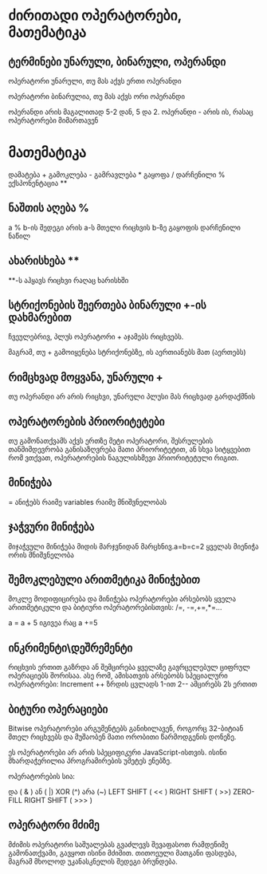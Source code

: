 # ძირითადი ოპერატორები, მათემატიკა


## ტერმინები უნარული, ბინარული, ოპერანდი
ოპერატორი უნარული, თუ მას აქვს ერთი ოპერანდი

ოპერატორი ბინარულია, თუ მას აქვს ორი ოპერანდი

ოპერანდი არის მაგალითად 5-2 დან, 5 და 2.
ოპერანდი - არის ის, რასაც ოპერატორები მიმართავენ
# მათემატიკა
დამატება +
გამოკლება -
გამრავლება *
გაყოფა /
დარჩენილი %
ექსპონენტაცია **

## ნაშთის აღება %

a % b-ის შედეგი არის a-ს მთელი რიცხვის b-ზე გაყოფის დარჩენილი ნაწილ
## ახარისხება **
**-ს აჰყავს რიცხვი რაღაც ხარისხში
## სტრიქონების შეერთება ბინარული +-ის დახმარებით

ჩვეულებრივ, პლუს ოპერატორი + აჯამებს რიცხვებს.

მაგრამ, თუ + გამოიყენება სტრიქონებზე, ის აერთიანებს მათ (აერთებს)
## რიმცხვად მოყვანა, უნარული +
თუ ოპერანდი არ არის რიცხვი, უნარული პლუსი მას რიცხვად გარდაქმნის
## ოპერატორების პრიორიტეტები
თუ გამონათქვამს აქვს ერთზე მეტი ოპერატორი, შესრულების თანმიმდევრობა განისაზღვრება მათი პრიორიტეტით, ან სხვა სიტყვებით რომ ვთქვათ, ოპერატორების ნაგულისხმევი პრიორიტეტული რიგით.
## მინიჭება
= ანიჭებს რაიმე variables რაიმე მნიშვნელობას
## ჯაჭვური მინიჭება
მიჯაჭვული მინიჭება მიდის მარჯვნიდან მარცხნივ.a=b=c=2 ყველას მიენიჭა ორის მნიშვნელობა
## შემოკლებული არითმეტიკა მინიჭებით
მოკლე მოდიფიცირება და მინიჭება ოპერატორები არსებობს ყველა არითმეტიკული და ბიტიური ოპერატორებისთვის: /=, -=,+=,*=...

a = a + 5 იგივეა რაც a +=5

## ინკრიმენტი\დეშრემენტი
რიცხვის ერთით გაზრდა ან შემცირება ყველაზე გავრცელებულ ციფრულ ოპერაციებს შორისაა.
ასე რომ, ამისათვის არსებობს სპეციალური ოპერატორები:
Increment ++ ზრდის ცვლადს 1-ით
2-- ამცირებს 2ს ერთით
## ბიტური ოპერაციები
Bitwise ოპერატორები არგუმენტებს განიხილავენ, როგორც 32-ბიტიან მთელ რიცხვებს და მუშაობენ მათი ორობითი წარმოდგენის დონეზე.

ეს ოპერატორები არ არის სპეციფიკური JavaScript-ისთვის. ისინი მხარდაჭერილია პროგრამირების უმეტეს ენებზე.

ოპერატორების სია:

და ( & )
ან ( |)
XOR (^)
არა (~)
LEFT SHIFT ( << )
RIGHT SHIFT ( >>)
ZERO-FILL RIGHT SHIFT ( >>> )

## ოპერატორი მძიმე
მძიმის ოპერატორი საშუალებას გვაძლევს შევაფასოთ რამდენიმე გამონათქვამი, გავყოთ ისინი მძიმით. თითოეული მათგანი ფასდება, მაგრამ მხოლოდ უკანასკნელის შედეგი ბრუნდება.

